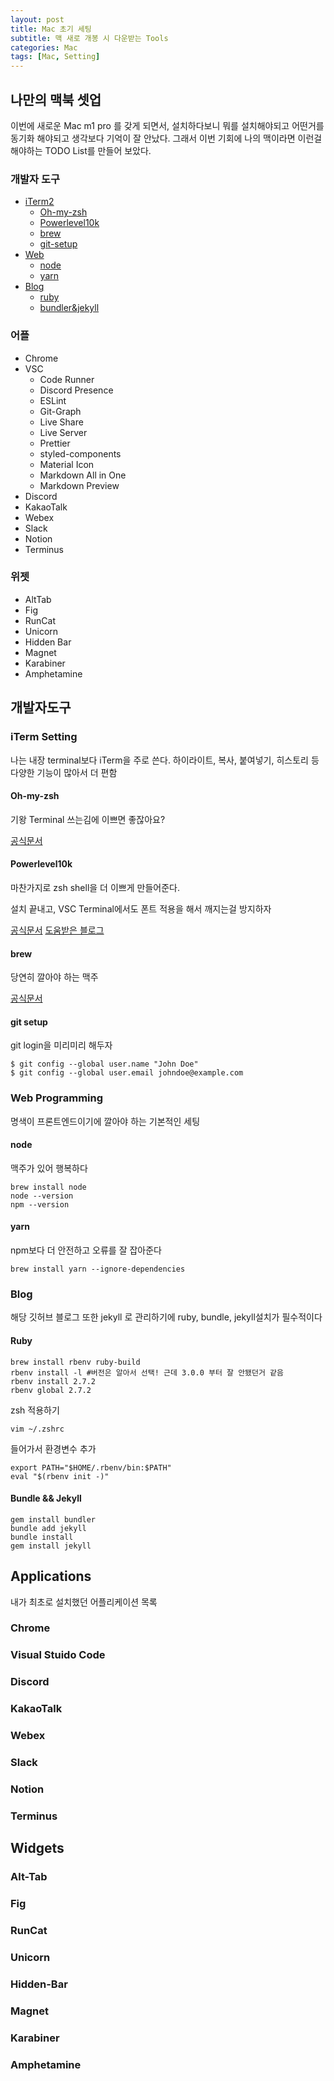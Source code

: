 ```yaml
---
layout: post
title: Mac 초기 세팅
subtitle: 맥 새로 개봉 시 다운받는 Tools
categories: Mac
tags: [Mac, Setting]
---
```


## 나만의 맥북 셋업

이번에 새로운 Mac m1 pro 를 갖게 되면서, 설치하다보니 뭐를 설치해야되고 어떤거를 동기화 해야되고 생각보다 기억이 잘 안났다. 그래서 이번 기회에 나의 맥이라면 이런걸 해야하는 TODO List를 만들어 보았다.

### 개발자 도구

- [iTerm2](#iterm-setting)
  - [Oh-my-zsh](#oh-my-zsh)
  - [Powerlevel10k](#powerlevel10k)
  - [brew](#brew)
  - [git-setup](#git-setup)
- [Web](#web-programming)
  - [node](#node)
  - [yarn](#yarn)
- [Blog](#blog)
  - [ruby](#ruby)
  - [bundler&jekyll](#bundle--jekyll)

### 어플

- Chrome
- VSC
  - Code Runner
  - Discord Presence
  - ESLint
  - Git-Graph
  - Live Share
  - Live Server
  - Prettier
  - styled-components
  - Material Icon
  - Markdown All in One
  - Markdown Preview
- Discord
- KakaoTalk
- Webex
- Slack
- Notion
- Terminus

### 위젯

- AltTab
- Fig
- RunCat
- Unicorn
- Hidden Bar
- Magnet
- Karabiner
- Amphetamine

## 개발자도구

### iTerm Setting

나는 내장 terminal보다 iTerm을 주로 쓴다. 하이라이트, 복사, 붙여넣기, 히스토리 등 다양한 기능이 많아서 더 편함

#### Oh-my-zsh

기왕 Terminal 쓰는김에 이쁘면 좋잖아요?

[공식문서](https://ohmyz.sh)

#### Powerlevel10k

마찬가지로 zsh shell을 더 이쁘게 만들어준다.

설치 끝내고, VSC Terminal에서도 폰트 적용을 해서 깨지는걸 방지하자

[공식문서](https://github.com/romkatv/powerlevel10k)
[도움받은 블로그](https://velog.io/@boms2/Mac-Powerlevel10k로-Zsh-터미널-꾸미기-M1)

#### brew

당연히 깔아야 하는 맥주

[공식문서](https://brew.sh/index_ko)

#### git setup

git login을 미리미리 해두자

```shell
$ git config --global user.name "John Doe"
$ git config --global user.email johndoe@example.com
```

### Web Programming

명색이 프론트엔드이기에 깔아야 하는 기본적인 세팅

#### node

맥주가 있어 행복하다

```shell
brew install node
node --version
npm --version
```

#### yarn

npm보다 더 안전하고 오류를 잘 잡아준다

```shell
brew install yarn --ignore-dependencies
```

### Blog

해당 깃허브 블로그 또한 jekyll 로 관리하기에 ruby, bundle, jekyll설치가 필수적이다

#### Ruby

```shell
brew install rbenv ruby-build
rbenv install -l #버전은 알아서 선택! 근데 3.0.0 부터 잘 안됐던거 같음
rbenv install 2.7.2
rbenv global 2.7.2
```

zsh 적용하기

```shell
vim ~/.zshrc
```

들어가서 환경변수 추가

```shell
export PATH="$HOME/.rbenv/bin:$PATH"
eval "$(rbenv init -)"
```

#### Bundle && Jekyll

```shell
gem install bundler
bundle add jekyll
bundle install
gem install jekyll
```

## Applications

내가 최초로 설치했던 어플리케이션 목록

### Chrome

### Visual Stuido Code

### Discord

### KakaoTalk

### Webex

### Slack

### Notion

### Terminus

## Widgets

### Alt-Tab

### Fig

### RunCat

### Unicorn

### Hidden-Bar

### Magnet

### Karabiner

### Amphetamine
